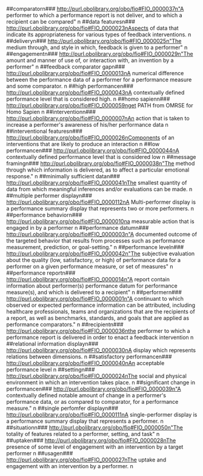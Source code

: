 ##comparatorn### http://purl.obolibrary.org/obo/fio#FIO_0000037n"A performer to which a performance report is not deliver, and to which a recipient can be compared"n
##data featuresn### http://purl.obolibrary.org/obo/fio#FIO_0000023nAspects of data that indicate its appropriateness for various types of feedback interventions.n
##deliveryn### http://purl.obolibrary.org/obo/fio#FIO_0000025n"The medium through, and style in which, feedback is given to a performer"n
##engagementn### http://purl.obolibrary.org/obo/fio#FIO_0000029n"The amount and manner of use of, or interaction with, an invention by a performer"n
##feedback comparator gapn### http://purl.obolibrary.org/obo/fio#FIO_0000013nA numerical difference between the performance data of a performer for a performance measure and some comparator.n
##high performancen### http://purl.obolibrary.org/obo/fio#FIO_0000043nA contextually defined performance level that is considered high.n
##homo sapienn### http://purl.obolibrary.org/obo/fio#FIO_0000059nget PATH from OMRSE for Homo Sapienn
##interventionn### http://purl.obolibrary.org/obo/fio#FIO_0000007nAn action that is taken to increase a performer's awareness of his/her performance datan
##interventional featuresn### http://purl.obolibrary.org/obo/fio#FIO_0000026nComponents of an interventions that are likely to produce an interactionn
##low performancen### http://purl.obolibrary.org/obo/fio#FIO_0000044nA contextually defined performance level that is considered lown
##message framingn### http://purl.obolibrary.org/obo/fio#FIO_0000038n"The method through which information is delivered, as to affect a particular emotional response."n
##minimally sufficient datan### http://purl.obolibrary.org/obo/fio#FIO_0000041nThe smallest quantity of data from which meaningful inferences and/or evaluations can be made.n
##multiple performer displayn### http://purl.obolibrary.org/obo/fio#FIO_0000112nA Multi-performer display is a performance summary display that represents two or more performers.n
##performance behaviorn### http://purl.obolibrary.org/obo/fio#FIO_0000010na measurable action that is engaged in by a performern
##performance datumn### http://purl.obolibrary.org/obo/fio#FIO_0000003n"A documented outcome of the targeted behavior that results from processes such as performance measurement, prediction, or goal-setting."n
##performance leveln### http://purl.obolibrary.org/obo/fio#FIO_0000042n"The subjective evaluation about the quality (low, satisfactory, or high) of performance data for a performer on a given performance measure, or set of measures"n
##performance reportn### http://purl.obolibrary.org/obo/fio#FIO_0000014n"A report contain information about performer(s) performance datum for performance measure(s), and which is delivered to a recipient"n
##performern### http://purl.obolibrary.org/obo/fio#FIO_0000001n"A continuant to which observed or expected performance information can be attributed, including healthcare professionals, teams and organizations that are the recipients of a report, as well as benchmarks, standards, and goals that are applied as performance comparators."n
##recipientn### http://purl.obolibrary.org/obo/fio#FIO_0000036nthe performer to which a performance report is delivered in order to enact a feedback interventionn
##relational information displayn### http://purl.obolibrary.org/obo/fio#FIO_0000030nA display which represents relations between dimensions.n
##satisfactory performancen### http://purl.obolibrary.org/obo/fio#FIO_0000040nAn acceptable performance leveln
##settingn### http://purl.obolibrary.org/obo/fio#FIO_0000024nThe social and physical environment in which an intervention takes place.n
##significant change in performancen### http://purl.obolibrary.org/obo/fio#FIO_0000039n"A contextually defined notable amount of change in a performer's performance data, or as compared to comparator, for a performance measure."n
##single perfomfer displayn### http://purl.obolibrary.org/obo/fio#FIO_0000111nA single-performer display is a performance summary display that represents a performer.n
##situationn### http://purl.obolibrary.org/obo/fio#FIO_0000050n"The totality of features related to a performer, setting, and task"n
##uptaken### http://purl.obolibrary.org/obo/fio#FIO_0000028nThe presence of some level of engagement with an intervention by a target performern
##usagen### http://purl.obolibrary.org/obo/fio#FIO_0000027nThe uptake and engagement with an intervention by a performer.n
